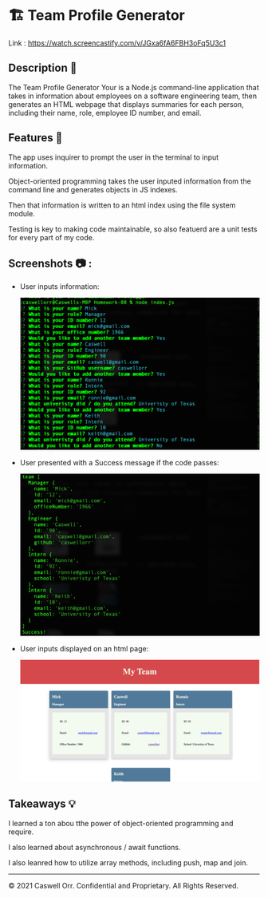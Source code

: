 # 🏗️ Team Profile Generator

Link : https://watch.screencastify.com/v/JGxa6fA6FBH3oFq5U3c1

## Description 📖

The Team Profile Generator Your is a Node.js command-line application that takes in information about employees on a software engineering team, then generates an HTML webpage that displays summaries for each person, including their name, role, employee ID number, and email.

## Features 📝

The app uses inquirer to prompt the user in the terminal to input information.

Object-oriented programming takes the user inputed information from the command line and generates objects in JS indexes. 

Then that information is written to an html index using the file system module.

Testing is key to making code maintainable, so also featuerd are a unit tests for every part of my code.

## Screenshots 📷 :

* User inputs information:

  ![alt text](./assets/screenshot2.png)
  
* User presented with a Success message if the code passes:

  ![alt text](./assets/screenshot3.png)

* User inputs displayed on an html page:

  ![alt text](./assets/screenshot1.png)
  

## Takeaways 💡

I learned a ton abou tthe power of object-oriented programming and require. 

I also learned about asynchronous / await functions. 

I also leanred how to utilize array methods, including push, map and join. 
 

----
© 2021 Caswell Orr. Confidential and Proprietary. All Rights Reserved.
